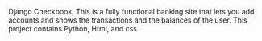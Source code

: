 Django Checkbook,
    This is a fully functional banking site that lets you add accounts and shows the transactions and the balances of the user. This project contains Python, Html, and css. 
    
